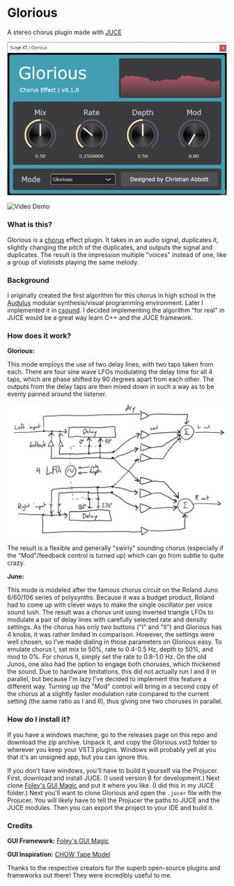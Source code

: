 # Glorious

A stereo chorus plugin made with [JUCE](https://juce.com/)

![Glorious UI](Resources/GloriousUI.png)

![Video Demo](https://youtu.be/eGNq_3rbi5k)

### What is this?

Glorious is a [chorus](https://en.wikipedia.org/wiki/Chorus_(audio_effect)#Electronic_effect) effect plugin. It takes in an audio signal, duplicates it, slightly changing the pitch of the duplicates, and outputs the signal and duplicates. The result is the impression multiple "voices" instead of one, like a group of violinists playing the same melody.

### Background

I originally created the first algorithm for this chorus in high school in the [Audulus](https://audulus.com/) modular synthesis/visual programming environment. Later I implemented it in [csound](https://csound.com/). I decided implementing the algorithm "for real" in JUCE would be a great way learn C++ and the JUCE framework. 

### How does it work?

**Glorious:**

This mode employs the use of two delay lines, with two taps taken from each. There are four sine wave LFOs modulating the delay time for all 4 taps, which are phase shifted by 90 degrees apart from each other. The outputs from the delay taps are then mixed down in such a way as to be evenly panned around the listener.

![Signal flow diagram of the Glorious algorithm](Resources/GloriousSignalFlow.png)

The result is a flexible and generally "swirly" sounding chorus (especially if the "Mod"/feedback control is turned up) which can go from subtle to quite crazy. 

**June:**

This mode is modeled after the famous chorus circuit on the Roland Juno 6/60/106 series of polysynths. Because it was a budget product, Roland had to come up with clever ways to make the single oscillator per voice sound lush. The result was a chorus unit using inverted triangle LFOs to modulate a pair of delay lines with carefully selected rate and density settings. As the chorus has only two buttons ("I" and "II") and Glorious has 4 knobs, it was rather limited in comparison. However, the settings were well chosen, so I've made dialing in those parameters on Glorious easy. To emulate chorus I, set mix to 50%, rate to 0.4-0.5 Hz, depth to 50%, and mod to 0%. For chorus II, simply set the rate to 0.8-1.0 Hz. On the old Junos, one also had the option to engage both choruses, which thickened the sound. Due to hardware limitations, this did not actually run I and II in parallel, but because I'm lazy I've decided to implement this feature a different way. Turning up the "Mod" control will bring in a second copy of the chorus at a slightly faster modulation rate compared to the current setting (the same ratio as I and II), thus giving one two choruses in parallel.

### How do I install it?

If you have a windows machine, go to the releases page on this repo and download the zip archive. Unpack it, and copy the Glorious.vst3 folder to wherever you keep your VST3 plugins. Windows will probably yell at you that it's an unsigned app, but you can ignore this.

If you don't have windows, you'll have to build it yourself via the Projucer. First, download and install JUCE. (I used version 8 for development.) Next clone [Foley's GUI Magic](https://github.com/ffAudio/foleys_gui_magic) and put it where you like. (I did this in my JUCE folder.) Next you'll want to clone Glorious and open the `.jucer` file with the Projucer. You will likely have to tell the Projucer the paths to JUCE and the JUCE modules. Then you can export the project to your IDE and build it.

### Credits

**GUI Framework:** [Foley's GUI Magic](https://github.com/ffAudio/foleys_gui_magic)

**GUI Inspiration:** [CHOW Tape Model](https://github.com/jatinchowdhury18/AnalogTapeModel)

Thanks to the respective creators for the superb open-source plugins and frameworks out there! They were incredibly useful to me.
